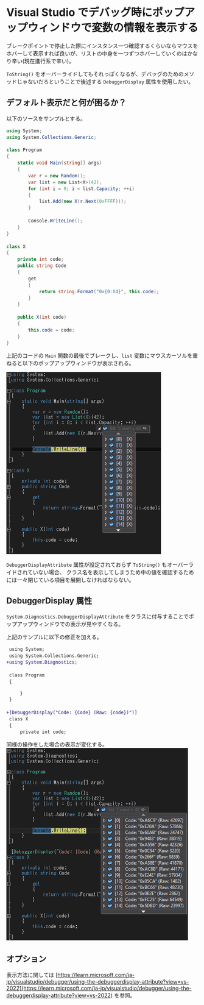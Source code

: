 # Visual Studio でデバッグ時にポップアップウィンドウで変数の情報を表示する

ブレークポイントで停止した際にインスタンス一つ確認するくらいならマウスをホバーして表示すれば良いが、リストの中身を一つずつホバーしていくのはかなり辛い(現在進行系で辛い)。

`ToString()` をオーバーライドしてもそれっぽくなるが、デバッグのためのメソッドじゃないだろということで後述する `DebuggerDisplay` 属性を使用したい。

## デフォルト表示だと何が困るか？
以下のソースをサンプルとする。
```cs
using System;
using System.Collections.Generic;

class Program
{
    static void Main(string[] args)
    {
        var r = new Random();
        var list = new List<X>(42);
        for (int i = 0; i < list.Capacity; ++i)
        {
            list.Add(new X(r.Next(0xFFFF)));
        }

        Console.WriteLine();
    }
}

class X
{
    private int code;
    public string Code
    {
        get
        {
            return string.Format("0x{0:X4}", this.code);
        }
    }

    public X(int code)
    {
        this.code = code;
    }
}
```
上記のコードの `Main` 関数の最後でブレークし、`list` 変数にマウスカーソルを重ねると以下のポップアップウィンドウが表示される。

![見づらい](../images/cs-debugger-disp1.png)

`DebuggerDisplayAttribute` 属性が設定されておらず `ToString()` もオーバーライドされていない場合、
クラス名を表示してしまうため中の値を確認するためには一々閉じている項目を展開しなければならない。

## DebuggerDisplay 属性
`System.Diagnostics.DebuggerDisplayAttribute` をクラスに付与することでポップアップウィンドウでの表示が見やすくなる。

上記のサンプルに以下の修正を加える。
```diff
 using System;
 using System.Collections.Generic;
+using System.Diagnostics;

 class Program
 {
```

```diff
     }
 }

+[DebuggerDisplay("Code: {Code} (Raw: {code})")]
 class X
 {
     private int code;
```
同様の操作をした場合の表示が変化する。
![見やすい](../images/cs-debugger-disp2.png)

## オプション
表示方法に関しては
[https://learn.microsoft.com/ja-jp/visualstudio/debugger/using-the-debuggerdisplay-attribute?view=vs-2022](https://learn.microsoft.com/ja-jp/visualstudio/debugger/using-the-debuggerdisplay-attribute?view=vs-2022) を参照。